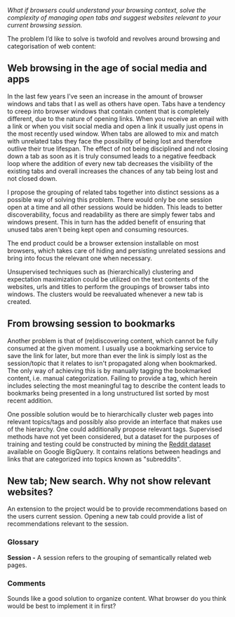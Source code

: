 *What if browsers could understand your browsing context, solve the complexity of managing open tabs and suggest websites relevant to your current browsing session.*

The problem I’d like to solve is twofold and revolves around browsing and categorisation of web content:

## Web browsing in the age of social media and apps
In the last few years I’ve seen an increase in the amount of browser windows and tabs that I as well as others have open. Tabs have a tendency to creep into browser windows that contain content that is completely different, due to the nature of opening links. When you receive an email with a link or when you visit social media and open a link it usually just opens in the most recently used window.
When tabs are allowed to mix and match with unrelated tabs they face the possibility of being lost and therefore outlive their true lifespan. The effect of not being disciplined and not closing down a tab as soon as it is truly consumed leads to a negative feedback loop where the addition of every new tab decreases the visibility of the existing tabs and overall increases the chances of any tab being lost and not closed down.

I propose the grouping of related tabs together into distinct sessions as a possible way of solving this problem. There would only be one session open at a time and all other sessions would be hidden. This leads to better discoverability, focus and readability as there are simply fewer tabs and windows present. This in turn has the added benefit of ensuring that unused tabs aren't being kept open and consuming resources. 

The end product could be a browser extension installable on most browsers, which takes care of hiding and persisting unrelated sessions and bring into focus the relevant one when necessary.

Unsupervised techniques such as (hierarchically) clustering and expectation maximization could be utilized on the text contents of the websites, urls and titles to perform the groupings of browser tabs into windows. The clusters would be reevaluated whenever a new tab is created.

## From browsing session to bookmarks
Another problem is that of (re)discovering content, which cannot be fully consumed at the given moment. I usually use a bookmarking service to save the link for later, but more than ever the link is simply lost as the session/topic that it relates to isn't propagated along when bookmarked. The only way of achieving this is by manually tagging the bookmarked content, i.e. manual categorization. Failing to provide a tag, which herein includes selecting the most meaningful tag to describe the content leads to bookmarks being presented in a long unstructured list sorted by most recent addition.

One possible solution would be to hierarchically cluster web pages into relevant topics/tags and possibly also provide an interface that makes use of the hierarchy. One could additionally propose relevant tags. Supervised methods have not yet been considered, but a dataset for the purposes of training and testing could be constructed by mining the [Reddit dataset](https://bigquery.cloud.google.com/table/fh-bigquery:reddit_posts.full_corpus_201512) available on Google BigQuery. It contains relations between headings and links that are categorized into topics known as "subreddits".

## New tab; New search. Why not show relevant websites?
An extension to the project would be to provide recommendations based on the users current session. Opening a new tab could provide a list of recommendations relevant to the session.

### Glossary
**Session -** A session refers to the grouping of semantically related web pages.

### Comments

Sounds like a good solution to organize content.  What browser do you think would be best to implement it in first?
